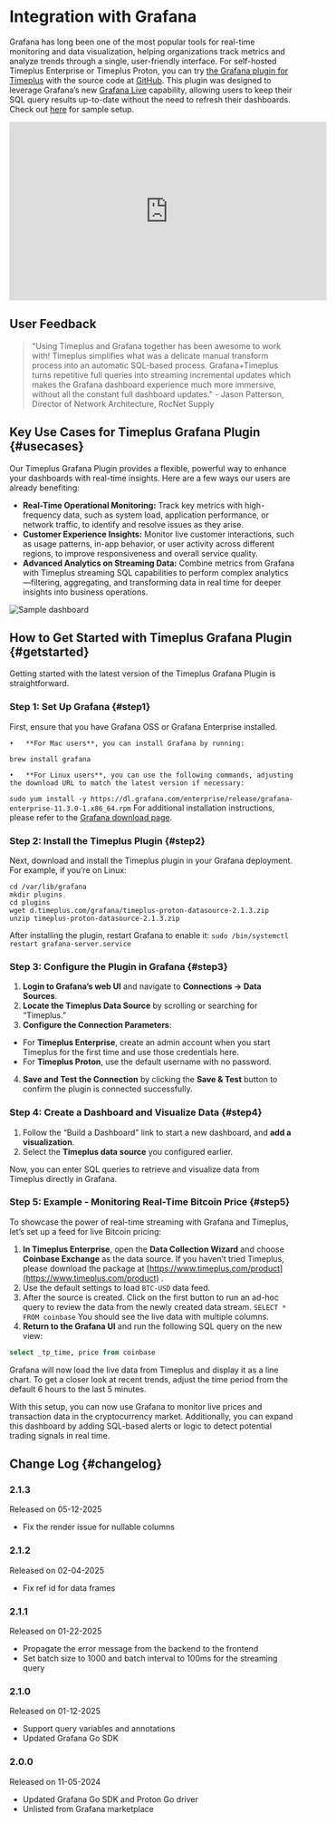 # Integration with Grafana

Grafana has long been one of the most popular tools for real-time monitoring and data visualization, helping organizations track metrics and analyze trends through a single, user-friendly interface. For self-hosted Timeplus Enterprise or Timeplus Proton, you can try [the Grafana plugin for Timeplus](https://grafana.com/grafana/plugins/timeplus-proton-datasource/) with the source code at [GitHub](https://github.com/timeplus-io/proton-grafana-source). This plugin was designed to leverage Grafana’s new [Grafana Live](https://grafana.com/docs/grafana/latest/setup-grafana/set-up-grafana-live/) capability, allowing users to keep their SQL query results up-to-date without the need to refresh their dashboards. Check out [here](https://github.com/timeplus-io/proton/tree/develop/examples/grafana) for sample setup.

<iframe width="560" height="315" src="https://www.youtube.com/embed/cBRl1k9qWZc?si=TzVpULg-B0b0T5GE" title="YouTube video player" frameborder="0" allow="accelerometer; autoplay; clipboard-write; encrypted-media; gyroscope; picture-in-picture; web-share" allowfullscreen></iframe>

## User Feedback
> "Using Timeplus and Grafana together has been awesome to work with! Timeplus simplifies what was a delicate manual transform process into an automatic SQL-based process. Grafana+Timeplus turns repetitive full queries into streaming incremental updates which makes the Grafana dashboard experience much more immersive, without all the constant full dashboard updates."    - Jason Patterson, Director of Network Architecture, RocNet Supply

## Key Use Cases for Timeplus Grafana Plugin {#usecases}
Our Timeplus Grafana Plugin provides a flexible, powerful way to enhance your dashboards with real-time insights. Here are a few ways our users are already benefiting:
* **Real-Time Operational Monitoring:** Track key metrics with high-frequency data, such as system load, application performance, or network traffic, to identify and resolve issues as they arise.
* **Customer Experience Insights:** Monitor live customer interactions, such as usage patterns, in-app behavior, or user activity across different regions, to improve responsiveness and overall service quality.
* **Advanced Analytics on Streaming Data:** Combine metrics from Grafana with Timeplus streaming SQL capabilities to perform complex analytics—filtering, aggregating, and transforming data in real time for deeper insights into business operations.

![Sample dashboard](/img/BitcoinDashboard.gif)

## How to Get Started with Timeplus Grafana Plugin {#getstarted}

Getting started with the latest version of the Timeplus Grafana Plugin is straightforward.

### Step 1: Set Up Grafana {#step1}

First, ensure that you have Grafana OSS or Grafana Enterprise installed.

	•	**For Mac users**, you can install Grafana by running:
`brew install grafana`

	•	**For Linux users**, you can use the following commands, adjusting the download URL to match the latest version if necessary:
`sudo yum install -y https://dl.grafana.com/enterprise/release/grafana-enterprise-11.3.0-1.x86_64.rpm`
For additional installation instructions, please refer to the [Grafana download page](https://grafana.com/grafana/download).

### Step 2: Install the Timeplus Plugin {#step2}

Next, download and install the Timeplus plugin in your Grafana deployment. For example, if you’re on Linux:

```shell
cd /var/lib/grafana
mkdir plugins
cd plugins
wget d.timeplus.com/grafana/timeplus-proton-datasource-2.1.3.zip
unzip timeplus-proton-datasource-2.1.3.zip
```

After installing the plugin, restart Grafana to enable it:
`sudo /bin/systemctl restart grafana-server.service`

### Step 3: Configure the Plugin in Grafana {#step3}

1.	**Login to Grafana’s web UI** and navigate to **Connections \-\> Data Sources**.
2.	**Locate the Timeplus Data Source** by scrolling or searching for “Timeplus.”
3.	**Configure the Connection Parameters**:
* For **Timeplus Enterprise**, create an admin account when you start Timeplus for the first time and use those credentials here.
* For **Timeplus Proton**, use the default username with no password.
4.	**Save and Test the Connection** by clicking the **Save & Test** button to confirm the plugin is connected successfully.

### Step 4: Create a Dashboard and Visualize Data {#step4}
1.	Follow the “Build a Dashboard” link to start a new dashboard, and **add a visualization**.
2.	Select the **Timeplus data source** you configured earlier.

Now, you can enter SQL queries to retrieve and visualize data from Timeplus directly in Grafana.

### Step 5: Example \- Monitoring Real-Time Bitcoin Price {#step5}

To showcase the power of real-time streaming with Grafana and Timeplus, let’s set up a feed for live Bitcoin pricing:

1. **In Timeplus Enterprise**, open the **Data Collection Wizard** and choose **Coinbase Exchange** as the data source. If you haven’t tried Timeplus, please download the package at [https://www.timeplus.com/product](https://www.timeplus.com/product) .
2. Use the default settings to load `BTC-USD` data feed.
3. After the source is created. Click on the first button to run an ad-hoc query to review the data from the newly created data stream. `SELECT * FROM coinbase` You should see the live data with multiple columns.
4. **Return to the Grafana UI** and run the following SQL query on the new view:
```sql
select _tp_time, price from coinbase
```

Grafana will now load the live data from Timeplus and display it as a line chart. To get a closer look at recent trends, adjust the time period from the default 6 hours to the last 5 minutes.

With this setup, you can now use Grafana to monitor live prices and transaction data in the cryptocurrency market. Additionally, you can expand this dashboard by adding SQL-based alerts or logic to detect potential trading signals in real time.

## Change Log {#changelog}

### 2.1.3
Released on 05-12-2025

* Fix the render issue for nullable columns

### 2.1.2
Released on 02-04-2025

* Fix ref id for data frames

### 2.1.1
Released on 01-22-2025

* Propagate the error message from the backend to the frontend
* Set batch size to 1000 and batch interval to 100ms for the streaming query

### 2.1.0
Released on 01-12-2025

* Support query variables and annotations
* Updated Grafana Go SDK

### 2.0.0
Released on 11-05-2024

* Updated Grafana Go SDK and Proton Go driver
* Unlisted from Grafana marketplace
